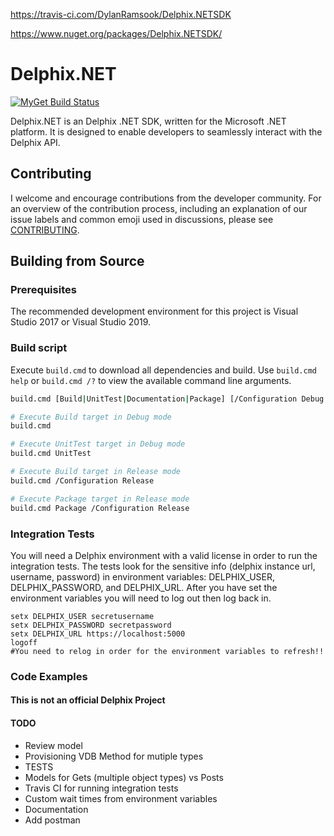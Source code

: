 https://travis-ci.com/DylanRamsook/Delphix.NETSDK

https://www.nuget.org/packages/Delphix.NETSDK/



# Delphix.NET

[![MyGet Build Status](https://travis-ci.com/DylanRamsook/Delphix.NETSDK.svg?branch=master)](https://travis-ci.com/DylanRamsook/Delphix.NETSDK)

Delphix.NET is an Delphix .NET SDK, written for the Microsoft .NET platform.  It is designed to enable developers to seamlessly interact with the Delphix API.

## Contributing

I welcome and encourage contributions from the developer community. For an overview of the contribution process,
including an explanation of our issue labels and common emoji used in discussions, please see
[CONTRIBUTING](CONTRIBUTING.md).

## Building from Source

### Prerequisites

The recommended development environment for this project is Visual Studio 2017 or Visual Studio 2019.
### Build script

Execute `build.cmd` to download all dependencies and build. Use `build.cmd help` or `build.cmd /?` to view the available command line arguments.

```bash
build.cmd [Build|UnitTest|Documentation|Package] [/Configuration Debug|Release]

# Execute Build target in Debug mode
build.cmd

# Execute UnitTest target in Debug mode
build.cmd UnitTest

# Execute Build target in Release mode
build.cmd /Configuration Release

# Execute Package target in Release mode
build.cmd Package /Configuration Release
```

### Integration Tests
You will need a Delphix environment with a valid license in order to run the integration tests. The tests look for the sensitive info (delphix instance url, username, password) in environment variables: DELPHIX_USER, DELPHIX_PASSWORD, and DELPHIX_URL. After you have set the environment variables you will need to log out then log back in.

```batchfile
setx DELPHIX_USER secretusername
setx DELPHIX_PASSWORD secretpassword
setx DELPHIX_URL https://localhost:5000
logoff
#You need to relog in order for the environment variables to refresh!!
```

### Code Examples



#### This is not an official Delphix Project


#### TODO
 - Review model 
- Provisioning VDB Method for mutiple types
- TESTS
- Models for Gets (multiple object types) vs Posts 
- Travis CI for running integration tests
- Custom wait times from environment variables
- Documentation
- Add postman
